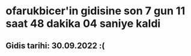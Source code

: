# ofarukbicer'in gidisine son 7 gun 11 saat 48 dakika 04 saniye kaldi

## Gidis tarihi: 30.09.2022 :(